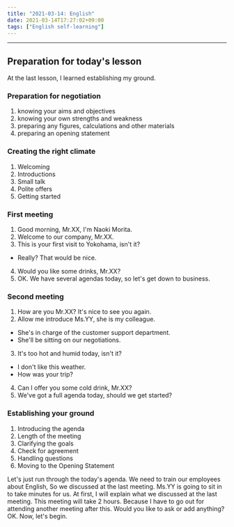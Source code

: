 ```yaml
---
title: "2021-03-14: English"
date: 2021-03-14T17:27:02+09:00
tags: ["English self-learning"]
---
```


- - -
## Preparation for today's lesson

At the last lesson, I learned establishing my ground.

### Preparation for negotiation

1. knowing your aims and objectives
2. knowing your own strengths and weakness
3. preparing any figures, calculations and other materials
4. preparing an opening statement

### Creating the right climate
1. Welcoming
2. Introductions
3. Small talk
4. Polite offers
5. Getting started

### First meeting

1. Good morning, Mr.XX, I'm Naoki Morita.
2. Welcome to our company, Mr.XX.
3. This is your first visit to Yokohama, isn't it?
  - Really? That would be nice.
4. Would you like some drinks, Mr.XX?
5. OK. We have several agendas today, so let's get down to business.

### Second meeting

1. How are you Mr.XX? It's nice to see you again.
2. Allow me introduce Ms.YY, she is my colleague.
  - She's in charge of the customer support department.
  - She'll be sitting on our negotiations.
3. It's too hot and humid today, isn't it?
  - I don't like this weather.
  - How was your trip?
4. Can I offer you some cold drink, Mr.XX?
5. We've got a full agenda today, should we get started?

### Establishing your ground

1. Introducing the agenda
2. Length of the meeting
3. Clarifying the goals
4. Check for agreement
5. Handling questions
6. Moving to the Opening Statement

Let's just run through the today's agenda.
We need to train our employees about English,
So we discussed at the last meeting.
Ms.YY is going to sit in to take minutes for us.
At first, I will explain what we discussed at the last meeting.
This meeting will take 2 hours.
Because I have to go out for attending another meeting after this.
Would you like to ask or add anything?
OK. Now, let's begin.
